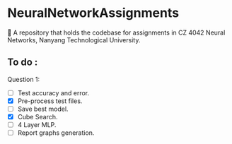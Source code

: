 # NeuralNetworkAssignments
📓 A repository that holds the codebase for assignments in CZ 4042 Neural Networks, Nanyang Technological University.

## To do :
Question 1:     
* [ ] Test accuracy and error.
* [x] Pre-process test files.
* [ ] Save best model.
* [x] Cube Search.
* [ ] 4 Layer MLP.
* [ ] Report graphs generation.

